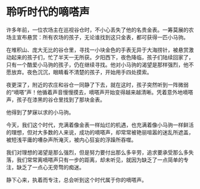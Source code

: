 # 聆听时代的嘀嗒声

许多年前，一位农场主在巡视谷仓时，不小心丢失了他的名贵金表。一筹莫展的农场主宣布悬赏：所有农场的孩子，无论谁找到这只金表，都可获得一匹小马驹。 

在堆积山、庞大无比的谷仓里，寻找一小块金色的手表无异于大海捞针，被悬赏激动起来的孩子们，忙了半天一无所获。夕阳西下，夜色降临，孩子们陆续回家了，只有一个酷爱小马驹的孩子，仍在继续寻找。他对小马驹的渴望是那样强烈，他不愿放弃。夜色沉沉，眼睛看不清楚的孩子，开始用手四处摸索。 

夜更深了，附近的农庄和谷仓一同静了下去，就在这时，孩子突然听到一阵微弱的“嘀嗒”声！他循着声音慢慢摸去，嘀嗒声开始变得越来越清晰。凭着意外地嘀嗒声，孩子在漆黑的谷仓里找到了那块金表。 

他得到了梦寐以求的小马驹。 

今天，我们这个时代，充满着像金表一样灿烂的机遇，也充满着像小马驹一样鲜活的理想，但对大多数的人来说，成功的嘀嗒声，却常常被艳丽喧嚣的迷乱所遮盖，被短浅平庸的嘈杂声所淹灭，被内心狂妄的浮躁所吞噬。 

我们对理想的渴望是那么强烈，但是努力要付出那么多辛劳，追求要承受那么多失落，我们常常离嘀嗒声只有一步的距离，却未听见，就因为缺乏了一点简单的专注，缺乏了一点心无旁骛的痴迷。 

静下心来，执着而专注，总会听到这个时代属于你的嘀嗒声。
 